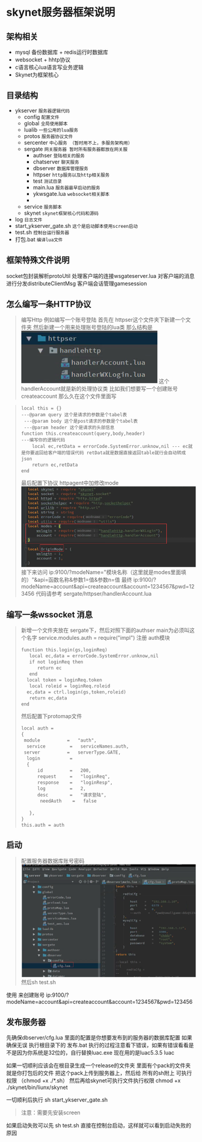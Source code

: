 # skynet服务器框架说明

## 架构相关
- mysql 备份数据库 + redis运行时数据库
- websocket + hhtp协议
-  c语言核心lua语言写业务逻辑
-  Skynet为框架核心

## 目录结构
- ykserver `服务器逻辑代码`
	-  config `配置文件`
	-  global `全局使用脚本`
	-  lualib `一些公用的lua服务`
	-  protos `服务器协议文件`
	-  sercenter `中心服务 （暂时用不上，多服务架构用）`
	-  sergate `网关服务器 暂时所有服务器都放在网关服`
		-  authser `登陆相关的服务`
		-  chatserver `聊天服务`
		-  dbserver `数据库管理服务`
		-  httpser `http服务以及http相关服务`
		-  test `测试目录`
		-  main.lua `服务器最早启动的服务`
		-  ykwsgate.lua `websocket相关脚本`
		-  
	-  service `服务脚本`
	- skynet `skynet框架核心代码和源码`
- log `日志文件`
- start_ykserver_gate.sh `这个是启动脚本使用screen启动`
- test.sh `控制台运行服务器`
- 打包.bat  `编译lua文件`

## 框架特殊文件说明
socket包封装解析protoUtil
处理客户端的连接wsgateserver.lua
对客户端的消息进行分发distributeClientMsg
客户端会话管理gamesession




## 怎么编写一条HTTP协议
> 编写Http 例如编写一个账号登陆  首先在 httpser这个文件夹下新建一个文件夹
> 然后新建一个用来处理账号登陆的lua类
> 那么结构是![Alt text](./1542035818146.png)
> 这个handlerAccount就是新的处理协议类
> 比如我们想要写一个创建账号createaccount  那么久在这个文件里面写

> ```
> local this = {}
> ---@param query 这个是请求的参数是个tabel表
>  ---@param body 这个是post请求的参数是个tabel表
>  ---@param header 这个是请求的头部信息
> function this.createaccount(query,body,header)
> ---编写你的逻辑代码
>     local ec,retData = errorCode.SystemError.unknow,nil --- ec就是你要返回给客户端的错误代码 retData就是数据直接返回table就行会自动转成json
>     return ec,retData 
> end
 > ```
> 最后配置下协议
> httpagent中加修改mode![Alt text](./1542036421603.png)
> 接下来访问  ip:9100/?modeName="模块名称（这里就是modes里面填的）"&api=函数名称&参数1=值&参数n=值
> 最终 ip:9100/?modeName=account&api=createaccount&account=1234567&pwd=123456
> 代码请参考   sergate/httpser/handlerAccount.lua

## 编写一条wssocket 消息

>新增一个文件夹放在 sergate下，然后对照下面的authser
>main为必须叫这个名字
>service.modules.auth = require("impl") 注册 auth模块
>```
> function this.login(gs,loginReq)
>    local ec,data = errorCode.SystemError.unknow,nil
>    if not loginReq then
>       return ec
>    end
>   local token = loginReq.token
>    local roleid = loginReq.roleid
>   ec,data = ctrl.login(gs,token,roleid)
>    return ec,data
>end
>```
>然后配置下protomap文件
>```
>local auth =
>{
>  module          =   "auth",
>   service         =   serviceNames.auth,
 >  server          =   serverType.GATE,
 >   login           =
 >   {
 >       id          =   200,
 >       request     =   "loginReq",
 >       response    =   "loginResp",
 >       log         =   2,
 >       desc        =   "请求登陆",
>        needAuth    =   false
>
>    },
> }
> this.auth = auth
>```

## 启动
>配置服务器数据库账号密码
>![Alt text](./1542038237332.png)
然后sh test.sh

使用 来创建账号 ip:9100/?modeName=account&api=createaccount&account=1234567&pwd=123456



## 发布服务器

先确保dbserver/cfg.lua 里面的配置是你想要发布到的服务器的数据库配置
如果确保无误
执行根目录下的 发布.bat
执行的过程注意看下错误，如果有错误看看是不是因为你系统是32位的，自行替换luac.exe   现在用的是luac5.3.5 luac


如果一切顺利应该会在根目录生成一个release的文件夹
里面有个pack的文件夹就是你打包后的文件
把这个pack上传到服务器上，然后给 所有的sh附上 可执行权限
（chmod +x ./*.sh）
然后再给skynet可执行文件执行权限
chmod +x ./skynet/bin/liunx/skynet

一切顺利后执行 sh start_ykserver_gate.sh

> 注意：需要先安装screen 

如果启动失败可以先 sh test.sh 直接在控制台启动，这样就可以看到启动失败的原因
